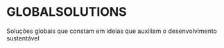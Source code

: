 # GLOBALSOLUTIONS
Soluções globais que constam em ideias que auxiliam o desenvolvimento sustentável
